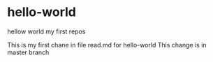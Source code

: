 # hello-world
hellow world my first repos

This is my first chane in file read.md for hello-world
This change is in master branch
